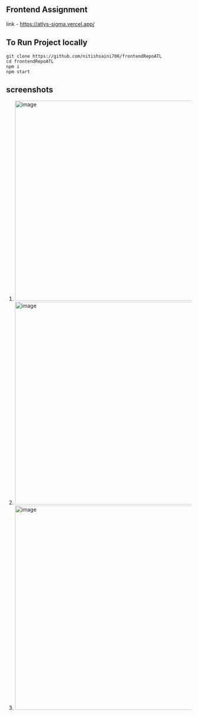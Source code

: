 ## Frontend Assignment

link - https://atlys-sigma.vercel.app/

## To Run Project locally
```
git clone https://github.com/nitishsaini706/frontendRepoATL
cd frontendRepoATL
npm i
npm start

```

## screenshots

1. <img width="542" alt="image" src="https://github.com/user-attachments/assets/d5813f8a-6bd0-4d39-936c-f1e8bac142f5">

2. <img width="549" alt="image" src="https://github.com/user-attachments/assets/bcf77d7d-da39-48e9-a08d-ebf2f233cc16">
3. <img width="553" alt="image" src="https://github.com/user-attachments/assets/3f048214-8ef7-460e-a5db-1c5ae7807363">


